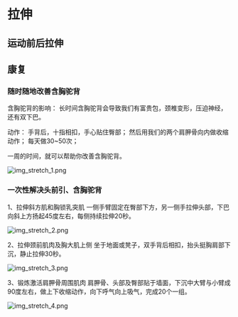 # 拉伸

## 运动前后拉伸

## 康复
### 随时随地改善含胸驼背

含胸驼背的影响：
长时间含胸驼背会导致我们有富贵包，颈椎变形，压迫神经，还有双下巴。

动作：
手背后，十指相扣，手心贴住臀部；
然后用我们的两个肩胛骨向内做收缩动作；
每天做30~50次；

一周的时间，就可以帮助你改善含胸驼背。

![img_stretch_1.png](../assets/images/img_stretch_20191109185854.png)

### 一次性解决头前引、含胸驼背

1、拉伸斜方肌和胸锁乳突肌
一侧手臂固定在臀部下方，另一侧手拉伸头部，下巴向斜上方扬起45度左右，每侧持续拉伸20秒。

![img_stretch_2.png](../assets/images/img_stretch_20191109190342.png)

2、拉伸颈前肌肉及胸大肌上侧
坐于地面或凳子，双手背后相扣，抬头挺胸肩部下沉，静止拉伸30秒。

![img_stretch_3.png](../assets/images/img_stretch_20191109190311.png)

3、锻炼激活肩胛骨周围肌肉
肩胛骨、头部及臀部贴于墙面，下沉中大臂与小臂成90度左右，做上下收缩动作，向下呼气向上吸气，完成20个一组。

![img_stretch_4.png](../assets/images/img_stretch_20191109190333.png)

